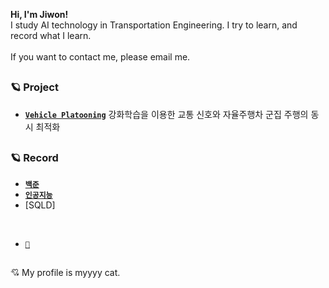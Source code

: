 **Hi, I'm Jiwon!** <br/>
I study AI technology in Transportation Engineering. I try to learn, and record what I learn. <br/><br/>
If you want to contact me, please email me. <br/>
##
### 🪐 Project 
- [**`Vehicle Platooning`**](https://github.com/oneeek/vehicle_platooning) 강화학습을 이용한 교통 신호와 자율주행차 군집 주행의 동시 최적화

## 
### 🪐 Record
- [**`백준`**](https://github.com/oneeek/BAEKJOON)
- [**`인공지능`**](https://github.com/oneeek/AI)
- [SQLD]
<br/>

- [**`📖`**](https://github.com/oneeek/G1)

##
💘 My profile is myyyy cat.
